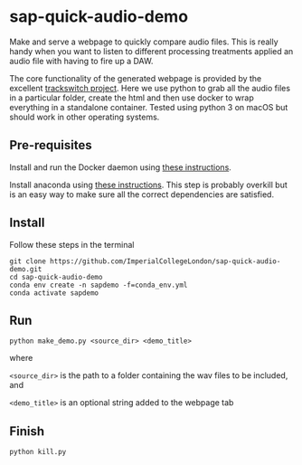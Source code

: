 # sap-quick-audio-demo
Make and serve a webpage to quickly compare audio files.  This is really handy when you want to listen to different processing treatments applied an audio file with having to fire up a DAW.

The core functionality of the generated webpage is provided by the excellent [trackswitch project](https://github.com/audiolabs/trackswitch.js). Here we use python to grab all the audio files in a particular folder, create the html and then use docker to wrap everything in a standalone container. Tested using python 3 on macOS but should work in other operating systems.

## Pre-requisites
Install and run the Docker daemon using [these instructions](https://docs.docker.com/install/).

Install anaconda using [these instructions](https://docs.anaconda.com/anaconda/install/index.html). This step is probably overkill but is an easy way to make sure all the correct dependencies are satisfied.



## Install
Follow these steps in the terminal

```
git clone https://github.com/ImperialCollegeLondon/sap-quick-audio-demo.git
cd sap-quick-audio-demo
conda env create -n sapdemo -f=conda_env.yml
conda activate sapdemo
```

## Run
```
python make_demo.py <source_dir> <demo_title> 
```

where

`<source_dir>` is the path to a folder containing the wav files to be included, and

`<demo_title>` is an optional string added to the webpage tab

## Finish
```
python kill.py 
```